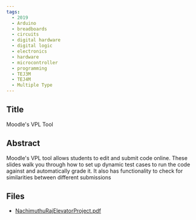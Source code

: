 ```yaml
---
tags:
  - 2019
  - Arduino
  - breadboards
  - circuits
  - digital hardware
  - digital logic
  - electronics
  - hardware
  - microcontroller
  - programming
  - TEJ3M
  - TEJ4M
  - Multiple Type
---
```

    
## Title

Moodle's VPL Tool

## Abstract

Moodle's VPL tool allows students to edit and submit code online. These slides walk you through how to set up dynamic test cases to run the code against and automatically grade it. It also has functionality to check for similarities between different submissions

## Files

- [NachimuthuRajElevatorProject.pdf](resources/2019/Raj__Nachimuthu/NachimuthuRajElevatorProject.pdf)
